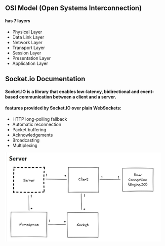 ## OSI Model (Open Systems Interconnection)

#### has 7 layers
- Physical Layer
- Data Link Layer
- Network Layer 
- Transport Layer
- Session Layer
- Presentation Layer
- Application Layer



## Socket.io Documentation

#### Socket.IO is a library that enables low-latency, bidirectional and event-based communication between a client and a server.
  
#### features provided by Socket.IO over plain WebSockets:
- HTTP long-polling fallback
- Automatic reconnection
- Packet buffering
- Acknowledgements
- Broadcasting
- Multiplexing

![Server API](401/serversocket.jpg)
 
